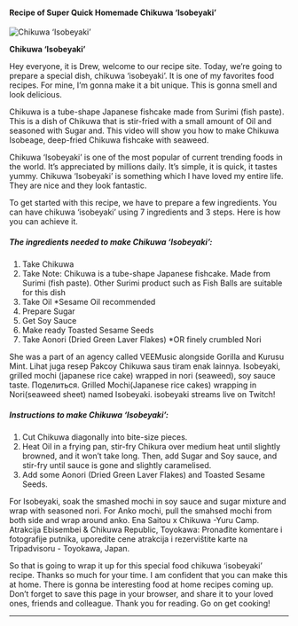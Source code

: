             

#### Recipe of Super Quick Homemade Chikuwa ‘Isobeyaki’

![Chikuwa ‘Isobeyaki’](https://img-global.cpcdn.com/recipes/742fa5098a9aada7/751x532cq70/chikuwa-isobeyaki-recipe-main-photo.jpg)

**Chikuwa ‘Isobeyaki’**

Hey everyone, it is Drew, welcome to our recipe site. Today, we’re going to prepare a special dish, chikuwa ‘isobeyaki’. It is one of my favorites food recipes. For mine, I’m gonna make it a bit unique. This is gonna smell and look delicious.

Chikuwa is a tube-shape Japanese fishcake made from Surimi (fish paste). This is a dish of Chikuwa that is stir-fried with a small amount of Oil and seasoned with Sugar and. This video will show you how to make Chikuwa Isobeage, deep-fried Chikuwa fishcake with seaweed.

Chikuwa ‘Isobeyaki’ is one of the most popular of current trending foods in the world. It’s appreciated by millions daily. It’s simple, it is quick, it tastes yummy. Chikuwa ‘Isobeyaki’ is something which I have loved my entire life. They are nice and they look fantastic.

To get started with this recipe, we have to prepare a few ingredients. You can have chikuwa ‘isobeyaki’ using 7 ingredients and 3 steps. Here is how you can achieve it.

##### The ingredients needed to make Chikuwa ‘Isobeyaki’:

1.  Take Chikuwa
2.  Take Note: Chikuwa is a tube-shape Japanese fishcake. Made from Surimi (fish paste). Other Surimi product such as Fish Balls are suitable for this dish
3.  Take Oil \*Sesame Oil recommended
4.  Prepare Sugar
5.  Get Soy Sauce
6.  Make ready Toasted Sesame Seeds
7.  Take Aonori (Dried Green Laver Flakes) \*OR finely crumbled Nori

She was a part of an agency called VEEMusic alongside Gorilla and Kurusu Mint. Lihat juga resep Pakcoy Chikuwa saus tiram enak lainnya. Isobeyaki, grilled mochi (japanese rice cake) wrapped in nori (seaweed), soy sauce taste. Поделиться. Grilled Mochi(Japanese rice cakes) wrapping in Nori(seaweed sheet) named Isobeyaki. isobeyaki streams live on Twitch!

##### Instructions to make Chikuwa ‘Isobeyaki’:

1.  Cut Chikuwa diagonally into bite-size pieces.
2.  Heat Oil in a frying pan, stir-fry Chikura over medium heat until slightly browned, and it won’t take long. Then, add Sugar and Soy sauce, and stir-fry until sauce is gone and slightly caramelised.
3.  Add some Aonori (Dried Green Laver Flakes) and Toasted Sesame Seeds.

For Isobeyaki, soak the smashed mochi in soy sauce and sugar mixture and wrap with seasoned nori. For Anko mochi, pull the smahsed mochi from both side and wrap around anko. Ena Saitou x Chikuwa -Yuru Camp. Atrakcija Ebisembei & Chikuwa Republic, Toyokawa: Pronađite komentare i fotografije putnika, uporedite cene atrakcija i rezervištite karte na Tripadvisoru - Toyokawa, Japan.

So that is going to wrap it up for this special food chikuwa ‘isobeyaki’ recipe. Thanks so much for your time. I am confident that you can make this at home. There is gonna be interesting food at home recipes coming up. Don’t forget to save this page in your browser, and share it to your loved ones, friends and colleague. Thank you for reading. Go on get cooking!

* * *